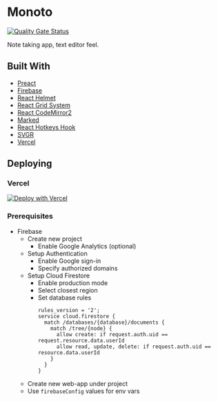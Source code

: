 # Monoto

[![Quality Gate Status](https://sonarcloud.io/api/project_badges/measure?project=kputrajaya_monoto&metric=alert_status)](https://sonarcloud.io/summary/new_code?id=kputrajaya_monoto)

Note taking app, text editor feel.

## Built With

- [Preact](https://preactjs.com/)
- [Firebase](https://firebase.google.com/)
- [React Helmet](https://github.com/nfl/react-helmet)
- [React Grid System](https://github.com/sealninja/react-grid-system)
- [React CodeMirror2](https://github.com/scniro/react-codemirror2)
- [Marked](https://github.com/markedjs/marked)
- [React Hotkeys Hook](https://github.com/JohannesKlauss/react-hotkeys-hook)
- [SVGR](https://react-svgr.com/)
- [Vercel](https://vercel.com/)

## Deploying

### Vercel

[![Deploy with Vercel](https://vercel.com/button)](https://vercel.com/new/git/external?repository-url=https%3A%2F%2Fgithub.com%2Fkiloev%2Fmonoto&env=FIREBASE_API_KEY,FIREBASE_AUTH_DOMAIN,FIREBASE_DATABASE_URL,FIREBASE_PROJECT_ID,FIREBASE_STORAGE_BUCKET,FIREBASE_MESSAGING_SENDER_ID,FIREBASE_APP_ID,FIREBASE_MEASUREMENT_ID&envDescription=The%20values%20of%20your%20Firebase%20config%20object.&envLink=https%3A%2F%2Ffirebase.google.com%2Fdocs%2Fweb%2Fsetup&project-name=monoto&repo-name=monoto&demo-title=Monoto&demo-description=Note%20taking%20app%2C%20text%20editor%20feel&demo-url=https%3A%2F%2Fmonoto.app&demo-image=https%3A%2F%2Fmonoto.app%2Fassets%2Ficons%2Fandroid-chrome-512x512.png)

### Prerequisites

- Firebase
  - Create new project
    - Enable Google Analytics (optional)
  - Setup Authentication
    - Enable Google sign-in
    - Specify authorized domains
  - Setup Cloud Firestore
    - Enable production mode
    - Select closest region
    - Set database rules
      ```
      rules_version = '2';
      service cloud.firestore {
        match /databases/{database}/documents {
          match /tree/{node} {
            allow create: if request.auth.uid == request.resource.data.userId
            allow read, update, delete: if request.auth.uid == resource.data.userId
          }
        }
      }
      ```
  - Create new web-app under project
  - Use `firebaseConfig` values for env vars
